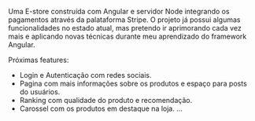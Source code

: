 Uma E-store construída com Angular e servidor Node integrando os pagamentos através da palataforma Stripe.
O projeto já possui algumas funcionalidades no estado atual, mas pretendo ir aprimorando cada vez mais e aplicando novas técnicas durante meu aprendizado do framework Angular.

Próximas features:
- Login e Autenticação com redes sociais.
- Pagina com mais informações sobre os produtos e espaço para posts do usuários.
- Ranking com qualidade do produto e recomendação.
- Carossel com os produtos em destaque na loja.
...
